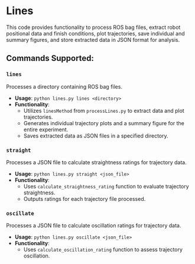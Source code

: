 # Lines

This code provides functionality to process ROS bag files, extract robot positional data and finish conditions, plot trajectories, save individual and summary figures, and store extracted data in JSON format for analysis.

## Commands Supported:

### `lines`

Processes a directory containing ROS bag files.

- **Usage**: `python lines.py lines <directory>`
- **Functionality**:
  - Utilizes `linesMethod` from `processLines.py` to extract data and plot trajectories.
  - Generates individual trajectory plots and a summary figure for the entire experiment.
  - Saves extracted data as JSON files in a specified directory.

### `straight`

Processes a JSON file to calculate straightness ratings for trajectory data.

- **Usage**: `python lines.py straight <json_file>`
- **Functionality**:
  - Uses `calculate_straightness_rating` function to evaluate trajectory straightness.
  - Outputs ratings for each trajectory file processed.

### `oscillate`

Processes a JSON file to calculate oscillation ratings for trajectory data.

- **Usage**: `python lines.py oscillate <json_file>`
- **Functionality**:
  - Uses `calculate_oscillation_rating` function to assess trajectory oscillation.
